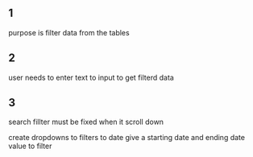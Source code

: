 ## 1
purpose is filter data from the tables

## 2
user needs to enter text to input to get filterd data
## 3
search fillter must be fixed when it scroll down

create dropdowns to filters
to date give a starting date and ending date value to filter